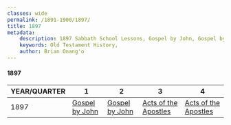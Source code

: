 ```yaml
---
classes: wide
permalink: /1891-1900/1897/
title: 1897
metadata:
    description: 1897 Sabbath School Lessons, Gospel by John, Gospel by John, Acts of the Apostles, Acts of the Apostles
    keywords: Old Testament History,
    author: Brian Onang'o
---
```


#### 1897

YEAR/QUARTER |   1  | 2| 3| 4
-------------|------------|---|--|---
1897   |  [Gospel by John](/1891-1900/1897/quarter1) | [Gospel by John](/1891-1900/1897/quarter2) | [Acts of the Apostles](/1891-1900/1897/quarter3) | [Acts of the Apostles](/1891-1900/1897/quarter4) |
 